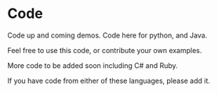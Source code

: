 # Code

Code up and coming demos. Code here for python, and Java.

Feel free to use this code, or contribute your own examples.

<!-- Updates -->

More code to be added soon including C# and Ruby.

If you have code from either of these languages, please add it.
